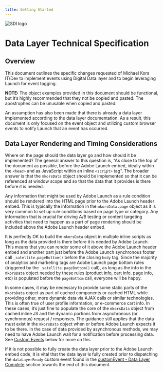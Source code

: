 ```yaml
---
title: Getting Started
---
```


![SDI logo](https://lh5.googleusercontent.com/qISy6cadFd9w5RbPc1eqZj7SISc844g8KRXSeM2P07h1PvkDJbpVtE--xNttLLSvlklK7e5dr52fGGuTGQZ19CqrLeg0dr7UuisKnKUK0xxs6IP8LfnsPMkBkfLeQfUMABH-cJn7=s0)

# Data Layer Technical Specification

## Overview
This document outlines the specific changes requested of Michael Kors IT/Dev to implement events using Digital Data layer and to begin leveraging Launch for event tagging.

**NOTE:** The object examples provided in this document should be functional, but it’s highly recommended that they not be copied and pasted. The apostrophes can be unusable when copied and pasted.

An assumption has also been made that there is already a data layer implemented according to the data layer documentation. As a result, this document is only focused on the event object and utilizing custom browser events to notify Launch that an event has occurred.

## Data Layer Rendering and Timing Considerations
Where on the page should the data layer go and how should it be implemented? The general answer to this question is, “As close to the top of the document as possible, before the Adobe Launch embed, ideally within the `<head>` and as JavaScript within an inline `<script>` tag”. The broader answer is that the `mkorsData` object should be implemented so that it can be referenced at window scope and so that the data that it provides is there before it is needed.

Any information that might be used by Adobe Launch as a rule condition should be rendered into the HTML page prior to the Adobe Launch header embed. This is typically the information in the `mkorsData.page` object as it is very common to set up rule conditions based on page type or category. Any information that is crucial for driving A/B testing or content targeting activities that need to happen as a part of page rendering should be included above the Adobe Launch header embed.

It is perfectly OK to build the `mkorsData` object in multiple inline scripts as long as the data provided is there before it is needed by Adobe Launch. This means that you can render some of it above the Adobe Launch header embed and another part just before the Adobe Launch synchronous footer call `_satellite.pageBottom()` before the closing `body` tag. Since the majority of analytics and marketing tags are Adobe Launch page bottom rules (triggered by the `_satellite.pageBottom()` call), as long as the info in the `mkorsData` object needed by these rules (product info, cart info, page info, etc) is populated before the `pageBottom` call, everyone will be happy. 

In some cases, it may be necessary to provide some static parts of the `mkorsData` object as part of cached components or cached HTML while providing other, more dynamic data via AJAX calls or similar technologies. This is often true of user profile information, or e-commerce cart info. In these cases, it’s just fine to populate the core of the `mkorsData` object from cached inline JS and the dynamic portions from asynchronous (or synchronous) request / responses.  The guidance still applies that the data must exist in the `mkorsData` object when or before Adobe Launch expects it to be there. In the case of data provided by asynchronous methods, we may need to have Adobe Launch wait for a notification before processing data. See [Custom Events](#custom-events) below for more on this.

If it is not possible to fully create the data layer prior to the Adobe Launch embed code, it is vital that the data layer is fully created prior to dispatching the `dataLayerReady` custom event found in the [customEvent - Data Layer Complete](#customevent--data-layer-complete) section towards the end of this document.